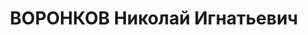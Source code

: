 ---
title: ВОРОНКОВ Николай Игнатьевич
description: "Род. в 1883, Тульская губ., Алексинский уезд, дер. Федяшово, русский,\
  \ обр.: низшее, б/п. Проживал: Москва, гостиница \"Метрополь\", комн. 400. Шеф-повар\
  \ в гостинице \"Метрополь\". \n  Арестован 14.11.1936. Обв. в подготовке терактов.\
  \ Приговор: ВК ВС СССР, 08.03.1937 – ВМН. Расстрелян 09.03.1937, г.Москва. \n  Реабилитирован\
  \ ВК ВС СССР 08.09.1956"
---
